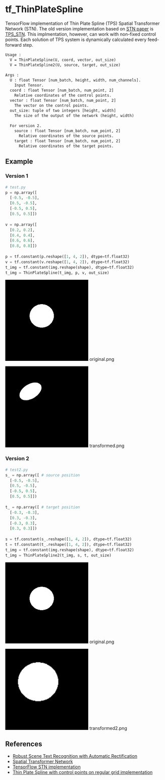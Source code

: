# tf_ThinPlateSpline
TensorFlow implementation of Thin Plate Spline (TPS) Spatial Transformer Network (STN). The old version implementation based on [STN paper](https://arxiv.org/abs/1506.02025) is [TPS_STN](https://github.com/iwyoo/TPS_STN-tensorflow). This implmentation, however, can work with non-fixed control points. Each solution of TPS system is dynamically calculated every feed-forward step.

```
Usage :
  V = ThinPlateSpline(U, coord, vector, out_size)
  V = ThinPlateSpline2(U, source, target, out_size)

Args :
  U : float Tensor [num_batch, height, width, num_channels].
    Input Tensor.
  coord : float Tensor [num_batch, num_point, 2]
    Relative coordinates of the control points.
  vector : float Tensor [num_batch, num_point, 2]
    The vector on the control points.
  out_size: tuple of two integers [height, width]
    The size of the output of the network (height, width)

  For version 2.
    source : float Tensor [num_batch, num_point, 2]
      Relative coordinates of the source points.
    target : float Tensor [num_batch, num_point, 2]
      Relative coordinates of the target points.

```

## Example
### Version 1
```python
# test.py
p = np.array([
  [-0.5, -0.5],
  [0.5, -0.5],
  [-0.5, 0.5],
  [0.5, 0.5]])

v = np.array([
  [0.2, 0.2],
  [0.4, 0.4],
  [0.6, 0.6],
  [0.8, 0.8]])

p = tf.constant(p.reshape([1, 4, 2]), dtype=tf.float32)
v = tf.constant(v.reshape([1, 4, 2]), dtype=tf.float32)
t_img = tf.constant(img.reshape(shape), dtype=tf.float32)
t_img = ThinPlateSpline(t_img, p, v, out_size)
```
![alt tag](original.png) original.png

![alt tag](transformed.png) transformed.png


### Version 2
```python
# test2.py
s_ = np.array([ # source position
  [-0.5, -0.5],
  [0.5, -0.5],
  [-0.5, 0.5],
  [0.5, 0.5]])

t_ = np.array([ # target position
  [-0.3, -0.3],
  [0.3, -0.3],
  [-0.3, 0.3],
  [0.3, 0.3]])

s = tf.constant(s_.reshape([1, 4, 2]), dtype=tf.float32)
t = tf.constant(t_.reshape([1, 4, 2]), dtype=tf.float32)
t_img = tf.constant(img.reshape(shape), dtype=tf.float32)
t_img = ThinPlateSpline2(t_img, s, t, out_size)
```
![alt tag](original.png) original.png

![alt tag](transformed2.png) transformed2.png

## References
- [Robust Scene Text Recognition with Automatic Rectification](https://arxiv.org/abs/1603.03915)
- [Spatial Transformer Network](https://arxiv.org/abs/1506.02025)
- [TensorFlow STN implementation](https://github.com/daviddao/spatial-transformer-tensorflow/blob/master/spatial_transformer.py)
- [Thin Plate Spline with control points on regular grid implementation](https://github.com/iwyoo/TPS_STN-tensorflow)
